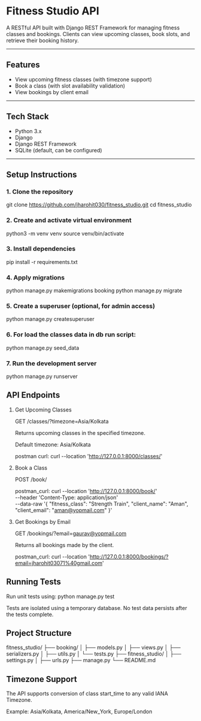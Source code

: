 # Fitness Studio API

A RESTful API built with Django REST Framework for managing fitness classes and bookings. Clients can view upcoming classes, book slots, and retrieve their booking history.

---

## Features

- View upcoming fitness classes (with timezone support)
- Book a class (with slot availability validation)
- View bookings by client email

---

## Tech Stack

- Python 3.x
- Django
- Django REST Framework
- SQLite (default, can be configured)

---

## Setup Instructions

### 1. Clone the repository

git clone https://github.com/jharohit030/fitness_studio.git
cd fitness_studio

### 2. Create and activate virtual environment
python3 -m venv venv
source venv/bin/activate

### 3. Install dependencies
pip install -r requirements.txt


### 4. Apply migrations
python manage.py makemigrations booking
python manage.py migrate

### 5. Create a superuser (optional, for admin access)
python manage.py createsuperuser

### 6. For load the classes data in db run script:
python manage.py seed_data

### 7. Run the development server
python manage.py runserver


## API Endpoints

1.  Get Upcoming Classes

    GET /classes/?timezone=Asia/Kolkata

    Returns upcoming classes in the specified timezone.

    Default timezone: Asia/Kolkata

    postman curl: 
        curl --location 'http://127.0.0.1:8000/classes/'


2. Book a Class

    POST /book/

    postman_curl:
        curl --location 'http://127.0.0.1:8000/book/' \
        --header 'Content-Type: application/json' \
        --data-raw '{
            "fitness_class": "Strength Train",
            "client_name": "Aman",
            "client_email": "aman@yopmail.com"
        }'


3. Get Bookings by Email

    GET /bookings/?email=gaurav@yopmail.com

    Returns all bookings made by the client.

    postman_curl:
        curl --location 'http://127.0.0.1:8000/bookings/?email=jharohit03071%40gmail.com'


## Running Tests

Run unit tests using:
    python manage.py test

Tests are isolated using a temporary database.
No test data persists after the tests complete.

## Project Structure


fitness_studio/
├── booking/
│   ├── models.py
│   ├── views.py
│   ├── serializers.py
│   ├── utils.py
│   └── tests.py
├── fitness_studio/
│   ├── settings.py
│   ├── urls.py
├── manage.py
└── README.md


## Timezone Support

The API supports conversion of class start_time to any valid IANA Timezone.

Example: Asia/Kolkata, America/New_York, Europe/London